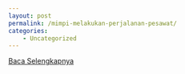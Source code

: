 ```yaml
---
layout: post
permalink: /mimpi-melakukan-perjalanan-pesawat/
categories:
    - Uncategorized
---
```


[Baca Selengkapnya](/07)